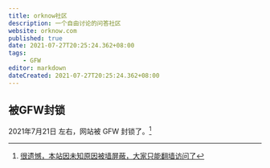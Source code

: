 ```yaml
---
title: orknow社区
description: 一个自由讨论的问答社区
website: orknow.com
published: true
date: 2021-07-27T20:25:24.362+08:00
tags:
    - GFW
editor: markdown
dateCreated: 2021-07-27T20:25:24.362+08:00
---
```


## 被GFW封锁

2021年7月21日 左右，网站被 GFW 封锁了。[^8nURX]

[^8nURX]: [很遗憾，本站因未知原因被墙屏蔽，大家只能翻墙访问了](https://archive.is/8nURX "https://orknow.com/article/93")
